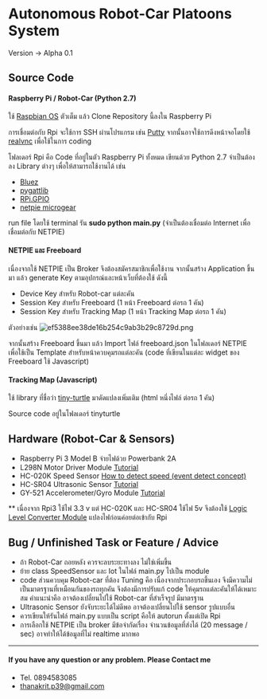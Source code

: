 # Autonomous Robot-Car Platoons System 
Version -> Alpha 0.1

## Source Code

#### Raspberry Pi / Robot-Car (Python 2.7)
ใช้ [Raspbian OS](https://www.raspberrypi.org/downloads/raspbian/) ตัวเต็ม แล้ว Clone Repository นี้ลงใน Raspberry Pi

การเชื่อมต่อกับ Rpi จะใช้การ SSH ผ่านโปรแกรม เช่น [Putty](https://www.putty.org/) จากนั้นอาจใช้การดึงหน้าจอโดยใช้ [realvnc](https://www.realvnc.com/en/connect/download/viewer/) เพื่อใช้ในการ coding

โฟลเดอร์ Rpi คือ Code ที่อยู่ในตัว Raspberry Pi ทั้งหมด เขียนด้วย Python 2.7 จำเป็นต้องลง Library ต่างๆ เพื่อให้สามารถใช้งานได้ เช่น
- [Bluez](http://www.bluez.org/download/)
- [pygattlib](https://bitbucket.org/OscarAcena/pygattlib)
- [RPi.GPIO](https://pypi.org/project/RPi.GPIO/)
- [netpie microgear](https://github.com/netpieio/microgear-python)

run file โดยใช้ terminal รัน **sudo python main.py** (จำเป็นต้องเชื่อมต่อ Internet เพื่อเชื่อมต่อกับ NETPIE)

#### NETPIE และ Freeboard

เนื่องจากใช้ NETPIE เป็น Broker จึงต้องสมัครสมาชิกเพื่อใช้งาน
จากนั้นสร้าง Application ขึ้นมา แล้ว generate Key ตามอุปกรณ์และหน้าเว็บที่ต้องใช้ ดังนี้
- Device Key สำหรับ Robot-car แต่ละคัน
- Session Key สำหรับ Freeboard (1 หน้า Freeboard ต่อรถ 1 คัน)
- Session Key สำหรับ Tracking Map (1 หน้า Tracking Map ต่อรถ 1 คัน)

ตัวอย่างเช่น
![ef5388ee38de16b254c9ab3b29c8729d.png](https://www.img.in.th/images/ef5388ee38de16b254c9ab3b29c8729d.png)

จากนั้นสร้าง Freeboard ขึ้นมา แล้ว Import ไฟล์ freeboard.json ในโฟลเดอร์ NETPIE เพื่อใช้เป็น Template สำหรับหน้าควบคุมรถแต่ละคัน
(code ที่เขียนในแต่ละ widget ของ Freeboard ใช้ Javascript)

#### Tracking Map (Javascript)
ใช้ library ที่ชื่อว่า [tiny-turtle](https://github.com/toolness/tiny-turtle) มาดัดแปลงเพิ่มเติม (html หนึ่งไฟล์ ต่อรถ 1 คัน)

Source code อยู่ในโฟลเดอร์ tinyturtle


## Hardware (Robot-Car & Sensors)
- Raspberry Pi 3 Model B จ่ายไฟด้วย Powerbank 2A
- L298N Motor Driver Module [Tutorial](https://www.bluetin.io/python/gpio-pwm-raspberry-pi-h-bridge-dc-motor-control/)
- HC-020K Speed Sensor [How to detect speed (event detect concept)](http://raspi.tv/2014/rpi-gpio-update-and-detecting-both-rising-and-falling-edges)
- HC-SR04 Ultrasonic Sensor [Tutorial](https://www.modmypi.com/blog/hc-sr04-ultrasonic-range-sensor-on-the-raspberry-pi)
- GY-521 Accelerometer/Gyro Module [Tutorial](http://www.electronicwings.com/raspberry-pi/mpu6050-accelerometergyroscope-interfacing-with-raspberry-pi)

** เนื่องจาก Rpi3 ใช้ไฟ 3.3 v แต่ HC-020K และ HC-SR04 ใช้ไฟ 5v จึงต้องใช้ [Logic Level Converter Module](https://www.arduinoall.com/product/259/logic-level-converter-module) แปลงไฟก่อนค่อยต่อเข้ากับ Rpi

## Bug / Unfinished Task or Feature / Advice
- ถ้า Robot-Car ถอยหลัง ควรจะลบระยะทางลง ไม่ใช่เพิ่มขึ้น
- ย้าย class SpeedSensor และ Iot ในไฟล์ main.py ไปเป็น module
- code ส่วนควบคุม Robot-car ที่ต้อง Tuning คือ เนื่องจากประกอบรถขึ้นเอง จึงมีความไม่เป็นมาตรฐานที่เหมือนกันของรถทุกคัน จึงต้องมีการปรับแก้ code ให้คุมรถแต่ละคันให้ได้เหมาะสม คำแนะนำคือ อาจต้องเปลี่ยนไปใช้ Robot-car ที่สำเร็จรูป มีมาตรฐาน
- Ultrasonic Sensor ยังจับระยะได้ไม่ดีพอ อาจต้องเปลี่ยนไปใช้ sensor รูปแบบอื่น
- ควรเขียนให้รันไฟล์ main.py แบบเป็น script คือให้ autorun ตั้งแต่เปิด Rpi
- การเลือกใช้ NETPIE เป็น broker มีข้อจำกัดเรื่อง จำนวนข้อมูลที่ส่งได้ (20 message / sec) อาจทำให้ได้ข้อมูลที่ไม่ realtime มากพอ

***
#### If you have any question or any problem. Please Contact me
- Tel. 0894583085
- thanakrit.p39@gmail.com
